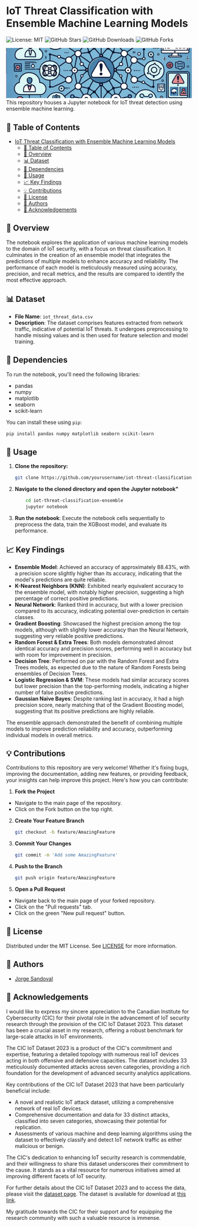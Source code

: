# IoT Threat Classification with Ensemble Machine Learning Models

![License: MIT](https://img.shields.io/badge/License-MIT-yellow.svg)
![GitHub Stars](https://img.shields.io/github/stars/jorgesandoval/iotthreat-classification-ensemble.svg)
![GitHub Downloads](https://img.shields.io/github/downloads/jorgesandoval/iotthreat-classification-ensemble/total.svg)
![GitHub Forks](https://img.shields.io/github/forks/jorgesandoval/iotthreat-classification-ensemble.svg)


![Alt text](images/IoTThreat.png)
This repository houses a Jupyter notebook for IoT threat detection using ensemble machine learning.

## 📖 Table of Contents
- [IoT Threat Classification with Ensemble Machine Learning Models](#iot-threat-classification-with-ensemble-machine-learning-models)
  - [📖 Table of Contents](#-table-of-contents)
  - [📌 Overview](#-overview)
  - [📊 Dataset](#-dataset)
  - [🔧 Dependencies](#-dependencies)
  - [🚀 Usage](#-usage)
  - [📈 Key Findings](#-key-findings)
  - [💡 Contributions](#-contributions)
  - [📜 License](#-license)
  - [👤 Authors](#-authors)
  - [🙌 Acknowledgements](#-acknowledgements)

## 📌 Overview
The notebook explores the application of various machine learning models to the domain of IoT security, with a focus on threat classification. It culminates in the creation of an ensemble model that integrates the predictions of multiple models to enhance accuracy and reliability. The performance of each model is meticulously measured using accuracy, precision, and recall metrics, and the results are compared to identify the most effective approach.

## 📊 Dataset

* **File Name**: `iot_threat_data.csv`
* **Description**: The dataset comprises features extracted from network traffic, indicative of potential IoT threats. It undergoes preprocessing to handle missing values and is then used for feature selection and model training.

## 🔧 Dependencies

To run the notebook, you'll need the following libraries:

- pandas
- numpy
- matplotlib
- seaborn
- scikit-learn

You can install these using `pip`:

```bash
pip install pandas numpy matplotlib seaborn scikit-learn
```

## 🚀 Usage

1. **Clone the repository:**

   ```bash
   git clone https://github.com/yourusername/iot-threat-classification-ensemble.git
   ```
2. **Navigate to the cloned directory and open the Jupyter notebook"**

    ```bash
        cd iot-threat-classification-ensemble
        jupyter notebook
    ```
3. **Run the notebook**: Execute the notebook cells sequentially to preprocess the data, train the XGBoost model, and evaluate its performance.
## 📈 Key Findings

* **Ensemble Model**: Achieved an accuracy of approximately 88.43%, with a precision score slightly higher than its accuracy, indicating that the model's predictions are quite reliable.
* **K-Nearest Neighbors (KNN)**: Exhibited nearly equivalent accuracy to the ensemble model, with notably higher precision, suggesting a high percentage of correct positive predictions.
* **Neural Network**: Ranked third in accuracy, but with a lower precision compared to its accuracy, indicating potential over-prediction in certain classes.
* **Gradient Boosting**: Showcased the highest precision among the top models, although with slightly lower accuracy than the Neural Network, suggesting very reliable positive predictions.
* **Random Forest & Extra Trees**: Both models demonstrated almost identical accuracy and precision scores, performing well in accuracy but with room for improvement in precision.
* **Decision Tree**: Performed on par with the Random Forest and Extra Trees models, as expected due to the nature of Random Forests being ensembles of Decision Trees.
* **Logistic Regression & SVM**: These models had similar accuracy scores but lower precision than the top-performing models, indicating a higher number of false positive predictions.
* **Gaussian Naive Bayes**: Despite ranking last in accuracy, it had a high precision score, nearly matching that of the Gradient Boosting model, suggesting that its positive predictions are highly reliable.

The ensemble approach demonstrated the benefit of combining multiple models to improve prediction reliability and accuracy, outperforming individual models in overall metrics.

## 💡 Contributions

Contributions to this repository are very welcome! Whether it's fixing bugs, improving the documentation, adding new features, or providing feedback, your insights can help improve this project. Here's how you can contribute:

1. **Fork the Project**
* Navigate to the main page of the repository.
* Click on the Fork button on the top right.

2. **Create Your Feature Branch**
    ```bash
    git checkout -b feature/AmazingFeature
    ```

3. **Commit Your Changes**
    ```bash
    git commit -m 'Add some AmazingFeature'
    ```
4. **Push to the Branch**
    ```bash
    git push origin feature/AmazingFeature
    ```
5. **Open a Pull Request**
* Navigate back to the main page of your forked repository.
* Click on the "Pull requests" tab.
* Click on the green "New pull request" button.


## 📜 License

Distributed under the MIT License. See [LICENSE](https://opensource.org/licenses/MIT) for more information.

## 👤 Authors
* [Jorge Sandoval](https://www.linkedin.com/in/jorge-g-sandoval/)

## 🙌 Acknowledgements

I would like to express my sincere appreciation to the Canadian Institute for Cybersecurity (CIC) for their pivotal role in the advancement of IoT security research through the provision of the CIC IoT Dataset 2023. This dataset has been a crucial asset in my research, offering a robust benchmark for large-scale attacks in IoT environments.

The CIC IoT Dataset 2023 is a product of the CIC's commitment and expertise, featuring a detailed topology with numerous real IoT devices acting in both offensive and defensive capacities. The dataset includes 33 meticulously documented attacks across seven categories, providing a rich foundation for the development of advanced security analytics applications.

Key contributions of the CIC IoT Dataset 2023 that have been particularly beneficial include:

- A novel and realistic IoT attack dataset, utilizing a comprehensive network of real IoT devices.
- Comprehensive documentation and data for 33 distinct attacks, classified into seven categories, showcasing their potential for replication.
- Assessments of various machine and deep learning algorithms using the dataset to effectively classify and detect IoT network traffic as either malicious or benign.

The CIC's dedication to enhancing IoT security research is commendable, and their willingness to share this dataset underscores their commitment to the cause. It stands as a vital resource for numerous initiatives aimed at improving different facets of IoT security.

For further details about the CIC IoT Dataset 2023 and to access the data, please visit the [dataset page](https://www.unb.ca/cic/datasets/iotdataset-2023.html). The dataset is available for download at [this link](http://205.174.165.80/IOTDataset/CIC_IOT_Dataset2023/).

My gratitude towards the CIC for their support and for equipping the research community with such a valuable resource is immense.





